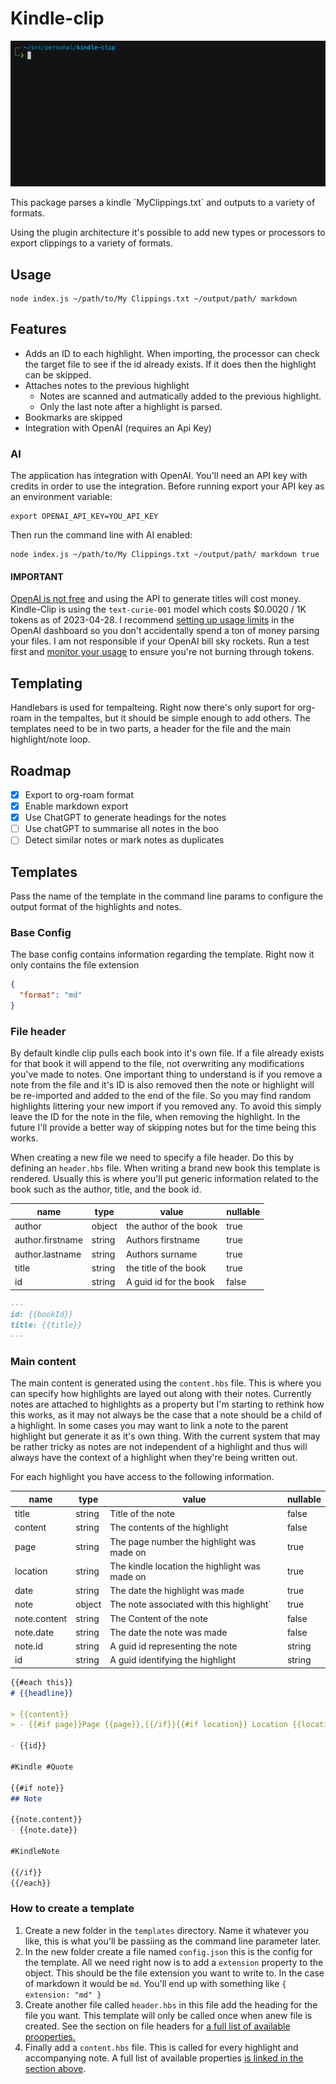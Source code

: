 # Kindle-clip

![](./assets/ai_demo.gif)

This package parses a kindle \`MyClippings.txt\` and outputs to a variety of formats.

Using the plugin architecture it's possible to add new types or processors to export clippings to a variety of formats.

## Usage 

```shell
node index.js ~/path/to/My Clippings.txt ~/output/path/ markdown
```

## Features 

-   Adds an ID to each highlight. When importing, the processor can check the target file to see if the id already exists. If it does then the highlight can be skipped.
-   Attaches notes to the previous highlight
    -   Notes are scanned and autmatically added to the previous highlight.
    -   Only the last note after a highlight is parsed.
-   Bookmarks are skipped
-   Integration with OpenAI (requires an Api Key)


### AI 

The application has integration with OpenAI. You'll need an API key with credits in order to use the integration. Before running export your API key as an environment variable:

```shell
export OPENAI_API_KEY=YOU_API_KEY
```

Then run the command line with AI enabled:

```shell
node index.js ~/path/to/My Clippings.txt ~/output/path/ markdown true
```

#### IMPORTANT

[OpenAI is not free](https://openai.com/pricing) and using the API to generate titles will cost money. Kindle-Clip is using the `text-curie-001` model which costs $0.0020 / 1K tokens as of 2023-04-28. I recommend [setting up usage limits](https://platform.openai.com/docs/guides/production-best-practices/managing-billing-limits) in the OpenAI dashboard so you don't accidentally spend a ton of money parsing your files. I am not responsible if your OpenAI bill sky rockets. Run a test first and [monitor your usage](https://platform.openai.com/account/usage) to ensure you're not burning through tokens.

## Templating 

Handlebars is used for tempalteing. Right now there's only suport for org-roam in the tempaltes, but it should be simple enough to add others. The templates need to be in two parts, a header for the file and the main highlight/note loop.


## Roadmap 

-   [X] Export to org-roam format
-   [X] Enable markdown export
-   [X] Use ChatGPT to generate headings for the notes
-   [ ] Use chatGPT to summarise all notes in the boo
-   [ ] Detect similar notes or mark notes as duplicates

## Templates 

Pass the name of the template in the command line params to configure the output format of the highlights and notes.

### Base Config 

The base config contains information regarding the template. Right now it only contains the file extension

```json
{
  "format": "md"
}
```


### File header

By default kindle clip pulls each book into it's own file. If a file already exists for that book it will append to the file, not overwriting any modifications you've made to notes. One important thing to understand is if you remove a note from the file and it's ID is also removed then the note or highlight will be re-imported and added to the end of the file. So you may find random highlights littering your new import if you removed any. To avoid this simply leave the ID for the note in the file, when removing the highlight. In the future I'll provide a better way of skipping notes but for the time being this works.

When creating a new file we need to specify a file header. Do this by defining an `header.hbs` file. When writing a brand new book this template is rendered. Usually this is where you'll put generic information related to the book such as the author, title, and the book id.

| name             | type   | value                  | nullable |
|------------------|--------|------------------------|----------|
| author           | object | the author of the book | true     |
| author.firstname | string | Authors firstname      | true     |
| author.lastname  | string | Authors surname        | true     |
| title            | string | the title of the book  | true     |
| id               | string | A guid id for the book | false    |

```md
---
id: {{bookId}}
title: {{title}}
---
```


### Main content 

The main content is generated using the `content.hbs` file. This is where you can specify how highlights are layed out along with their notes. Currently notes are attached to highlights as a property but I'm starting to rethink how this works, as it may not always be the case that a note should be a child of a highlight. In some cases you may want to link a note to the parent highlight but generate it as it's own thing. With the current system that may be rather tricky as notes are not independent of a highlight and thus will always have the context of a highlight when they're being written out.

For each highlight you have access to the following information.

| name         | type   | value                                         | nullable |
|--------------|--------|-----------------------------------------------|----------|
| title        | string | Title of the note                             | false    |
| content      | string | The contents of the highlight                 | false    |
| page         | string | The page number the highlight was made on     | true     |
| location     | string | The kindle location the highlight was made on | true     |
| date         | string | The date the highlight was made               | true     |
| note         | object | The note associated with this highlight\`     | true     |
| note.content | string | The Content of the note                       | false    |
| note.date    | string | The date the note was made                    | false    |
| note.id      | string | A guid id representing the note               | string   |
| id           | string | A guid identifying the highlight              | string   |

```md
{{#each this}}
# {{headline}}

> {{content}}
> - {{#if page}}Page {{page}},{{/if}}{{#if location}} Location {{location}},{{/if}} {{#if date}}Date {{date}}{{/if}}

- {{id}}

#Kindle #Quote

{{#if note}}
## Note

{{note.content}}
- {{note.date}}

#KindleNote

{{/if}}
{{/each}}
```


### How to create a template 

1.  Create a new folder in the `templates` directory. Name it whatever you like, this is what you'll be passiing as the command line parameter later.
2.  In the new folder create a file named `config.json` this is the config for the template. All we need right now is to add a `extension` property to the object. This should be the file extension you want to write to. In the case of markdown it would be `md`. You'll end up with something like `{ extension: "md" }`
3.  Create another file called `header.hbs` in this file add the heading for the file you want. This template will only be called once when anew file is created. See the section on file headers for [a full list of available prooperties.](#file-header)
4.  Finally add a `content.hbs` file. This is called for every highlight and accompanying note. A full list of available properties [is linked in the section above](#main-content).
